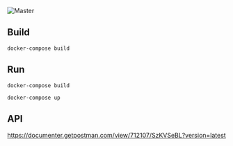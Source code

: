 ![Master](https://github.com/ivch/dynasty/workflows/Master/badge.svg?branch=master)

## Build
`docker-compose build`

## Run
`docker-compose build`

`docker-compose up`

## API 

https://documenter.getpostman.com/view/712107/SzKVSeBL?version=latest
